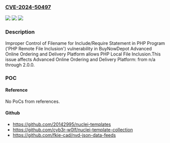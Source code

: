 ### [CVE-2024-50497](https://cve.mitre.org/cgi-bin/cvename.cgi?name=CVE-2024-50497)
![](https://img.shields.io/static/v1?label=Product&message=Advanced%20Online%20Ordering%20and%20Delivery%20Platform&color=blue)
![](https://img.shields.io/static/v1?label=Version&message=n%2Fa%3C%3D%202.0.0%20&color=brighgreen)
![](https://img.shields.io/static/v1?label=Vulnerability&message=CWE-98%3A%20Improper%20Control%20of%20Filename%20for%20Include%2FRequire%20Statement%20in%20PHP%20Program%20('PHP%20Remote%20File%20Inclusion')&color=brighgreen)

### Description

Improper Control of Filename for Include/Require Statement in PHP Program ('PHP Remote File Inclusion') vulnerability in BuyNowDepot Advanced Online Ordering and Delivery Platform allows PHP Local File Inclusion.This issue affects Advanced Online Ordering and Delivery Platform: from n/a through 2.0.0.

### POC

#### Reference
No PoCs from references.

#### Github
- https://github.com/20142995/nuclei-templates
- https://github.com/cyb3r-w0lf/nuclei-template-collection
- https://github.com/fkie-cad/nvd-json-data-feeds

